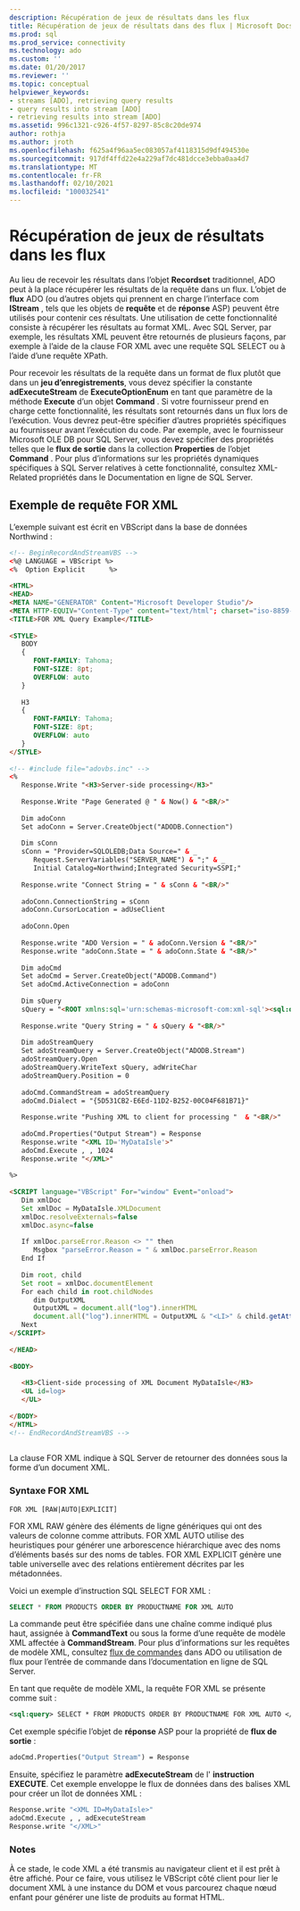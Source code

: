 ```yaml
---
description: Récupération de jeux de résultats dans les flux
title: Récupération de jeux de résultats dans des flux | Microsoft Docs
ms.prod: sql
ms.prod_service: connectivity
ms.technology: ado
ms.custom: ''
ms.date: 01/20/2017
ms.reviewer: ''
ms.topic: conceptual
helpviewer_keywords:
- streams [ADO], retrieving query results
- query results into stream [ADO]
- retrieving results into stream [ADO]
ms.assetid: 996c1321-c926-4f57-8297-85c8c20de974
author: rothja
ms.author: jroth
ms.openlocfilehash: f625a4f96aa5ec083057af4118315d9df494530e
ms.sourcegitcommit: 917df4ffd22e4a229af7dc481dcce3ebba0aa4d7
ms.translationtype: MT
ms.contentlocale: fr-FR
ms.lasthandoff: 02/10/2021
ms.locfileid: "100032541"
---
```

# <a name="retrieving-resultsets-into-streams"></a>Récupération de jeux de résultats dans les flux
Au lieu de recevoir les résultats dans l’objet **Recordset** traditionnel, ADO peut à la place récupérer les résultats de la requête dans un flux. L’objet de **flux** ADO (ou d’autres objets qui prennent en charge l’interface com **IStream** , tels que les objets de **requête** et de **réponse** ASP) peuvent être utilisés pour contenir ces résultats. Une utilisation de cette fonctionnalité consiste à récupérer les résultats au format XML. Avec SQL Server, par exemple, les résultats XML peuvent être retournés de plusieurs façons, par exemple à l’aide de la clause FOR XML avec une requête SQL SELECT ou à l’aide d’une requête XPath.  
  
 Pour recevoir les résultats de la requête dans un format de flux plutôt que dans un **jeu d’enregistrements**, vous devez spécifier la constante **adExecuteStream** de **ExecuteOptionEnum** en tant que paramètre de la méthode **Execute** d’un objet **Command** . Si votre fournisseur prend en charge cette fonctionnalité, les résultats sont retournés dans un flux lors de l’exécution. Vous devrez peut-être spécifier d’autres propriétés spécifiques au fournisseur avant l’exécution du code. Par exemple, avec le fournisseur Microsoft OLE DB pour SQL Server, vous devez spécifier des propriétés telles que le **flux de sortie** dans la collection **Properties** de l’objet **Command** . Pour plus d’informations sur les propriétés dynamiques spécifiques à SQL Server relatives à cette fonctionnalité, consultez XML-Related propriétés dans le Documentation en ligne de SQL Server.  
  
## <a name="for-xml-query-example"></a>Exemple de requête FOR XML  
 L’exemple suivant est écrit en VBScript dans la base de données Northwind :  
  
```html
<!-- BeginRecordAndStreamVBS -->  
<%@ LANGUAGE = VBScript %>  
<%  Option Explicit      %>  
  
<HTML>  
<HEAD>  
<META NAME="GENERATOR" Content="Microsoft Developer Studio"/>  
<META HTTP-EQUIV="Content-Type" content="text/html"; charset="iso-8859-1">  
<TITLE>FOR XML Query Example</TITLE>  
  
<STYLE>  
   BODY  
   {  
      FONT-FAMILY: Tahoma;  
      FONT-SIZE: 8pt;  
      OVERFLOW: auto  
   }  
  
   H3  
   {  
      FONT-FAMILY: Tahoma;  
      FONT-SIZE: 8pt;  
      OVERFLOW: auto  
   }  
</STYLE>  
  
<!-- #include file="adovbs.inc" -->  
<%  
   Response.Write "<H3>Server-side processing</H3>"  
  
   Response.Write "Page Generated @ " & Now() & "<BR/>"  
  
   Dim adoConn  
   Set adoConn = Server.CreateObject("ADODB.Connection")  
  
   Dim sConn  
   sConn = "Provider=SQLOLEDB;Data Source=" & _  
      Request.ServerVariables("SERVER_NAME") & ";" & _  
      Initial Catalog=Northwind;Integrated Security=SSPI;"  
  
   Response.write "Connect String = " & sConn & "<BR/>"  
  
   adoConn.ConnectionString = sConn  
   adoConn.CursorLocation = adUseClient  
  
   adoConn.Open  
  
   Response.write "ADO Version = " & adoConn.Version & "<BR/>"  
   Response.write "adoConn.State = " & adoConn.State & "<BR/>"  
  
   Dim adoCmd  
   Set adoCmd = Server.CreateObject("ADODB.Command")  
   Set adoCmd.ActiveConnection = adoConn  
  
   Dim sQuery  
   sQuery = "<ROOT xmlns:sql='urn:schemas-microsoft-com:xml-sql'><sql:query>SELECT * FROM PRODUCTS WHERE ProductName='Gumbr Gummibrchen' FOR XML AUTO</sql:query></ROOT>"  
  
   Response.write "Query String = " & sQuery & "<BR/>"  
  
   Dim adoStreamQuery  
   Set adoStreamQuery = Server.CreateObject("ADODB.Stream")  
   adoStreamQuery.Open  
   adoStreamQuery.WriteText sQuery, adWriteChar  
   adoStreamQuery.Position = 0  
  
   adoCmd.CommandStream = adoStreamQuery  
   adoCmd.Dialect = "{5D531CB2-E6Ed-11D2-B252-00C04F681B71}"  
  
   Response.write "Pushing XML to client for processing "  & "<BR/>"  
  
   adoCmd.Properties("Output Stream") = Response  
   Response.write "<XML ID='MyDataIsle'>"  
   adoCmd.Execute , , 1024  
   Response.write "</XML>"  
  
%>  
  
<SCRIPT language="VBScript" For="window" Event="onload">  
   Dim xmlDoc  
   Set xmlDoc = MyDataIsle.XMLDocument  
   xmlDoc.resolveExternals=false  
   xmlDoc.async=false  
  
   If xmlDoc.parseError.Reason <> "" then  
      Msgbox "parseError.Reason = " & xmlDoc.parseError.Reason  
   End If  
  
   Dim root, child  
   Set root = xmlDoc.documentElement  
   For each child in root.childNodes  
      dim OutputXML  
      OutputXML = document.all("log").innerHTML  
      document.all("log").innerHTML = OutputXML & "<LI>" & child.getAttribute("ProductName") & "</LI>"  
   Next  
</SCRIPT>  
  
</HEAD>  
  
<BODY>  
  
   <H3>Client-side processing of XML Document MyDataIsle</H3>  
   <UL id=log>  
   </UL>  
  
</BODY>  
</HTML>  
<!-- EndRecordAndStreamVBS -->  
  
```  
  
 La clause FOR XML indique à SQL Server de retourner des données sous la forme d’un document XML.  
  
### <a name="for-xml-syntax"></a>Syntaxe FOR XML  
  
```syntax
FOR XML [RAW|AUTO|EXPLICIT]  
```  
  
 FOR XML RAW génère des éléments de ligne génériques qui ont des valeurs de colonne comme attributs. FOR XML AUTO utilise des heuristiques pour générer une arborescence hiérarchique avec des noms d’éléments basés sur des noms de tables. FOR XML EXPLICIT génère une table universelle avec des relations entièrement décrites par les métadonnées.  
  
 Voici un exemple d’instruction SQL SELECT FOR XML :  
  
```sql
SELECT * FROM PRODUCTS ORDER BY PRODUCTNAME FOR XML AUTO  
```  
  
 La commande peut être spécifiée dans une chaîne comme indiqué plus haut, assignée à **CommandText** ou sous la forme d’une requête de modèle XML affectée à **CommandStream**. Pour plus d’informations sur les requêtes de modèle XML, consultez [flux de commandes](../../../ado/guide/data/command-streams.md) dans ADO ou utilisation de flux pour l’entrée de commande dans l’documentation en ligne de SQL Server.  
  
 En tant que requête de modèle XML, la requête FOR XML se présente comme suit :  
  
```xml
<sql:query> SELECT * FROM PRODUCTS ORDER BY PRODUCTNAME FOR XML AUTO </sql:query>  
```  
  
 Cet exemple spécifie l’objet de **réponse** ASP pour la propriété de **flux de sortie** :  
  
```vb
adoCmd.Properties("Output Stream") = Response  
```  
  
 Ensuite, spécifiez le paramètre **adExecuteStream** de l' **instruction EXECUTE**. Cet exemple enveloppe le flux de données dans des balises XML pour créer un îlot de données XML :  
  
```vb
Response.write "<XML ID=MyDataIsle>"  
adoCmd.Execute , , adExecuteStream  
Response.write "</XML>"  
```  
  
### <a name="remarks"></a>Notes  
 À ce stade, le code XML a été transmis au navigateur client et il est prêt à être affiché. Pour ce faire, vous utilisez le VBScript côté client pour lier le document XML à une instance du DOM et vous parcourez chaque nœud enfant pour générer une liste de produits au format HTML.
